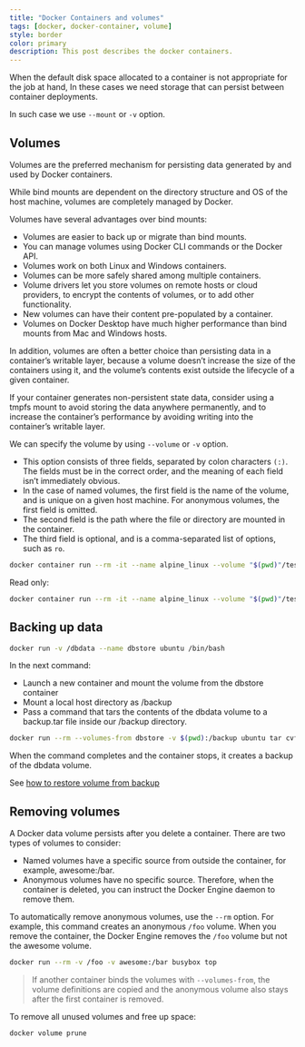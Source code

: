 ```yaml
---
title: "Docker Containers and volumes"
tags: [docker, docker-container, volume]
style: border
color: primary
description: This post describes the docker containers.
---
```


When the default disk space allocated to a container is not appropriate for the job at hand, In these cases we need storage that can persist between container deployments.

In such case we use `--mount` or `-v` option.

## Volumes

Volumes are the preferred mechanism for persisting data generated by and used by Docker containers.

While bind mounts are dependent on the directory structure and OS of the host machine, volumes are completely managed by Docker.

Volumes have several advantages over bind mounts:

- Volumes are easier to back up or migrate than bind mounts.
- You can manage volumes using Docker CLI commands or the Docker API.
- Volumes work on both Linux and Windows containers.
- Volumes can be more safely shared among multiple containers.
- Volume drivers let you store volumes on remote hosts or cloud providers, to encrypt the contents of volumes, or to add other functionality.
- New volumes can have their content pre-populated by a container.
- Volumes on Docker Desktop have much higher performance than bind mounts from Mac and Windows hosts.

In addition, volumes are often a better choice than persisting data in a container’s writable layer, because a volume doesn’t increase the size of the containers using it, and the volume’s contents exist outside the lifecycle of a given container.

If your container generates non-persistent state data, consider using a tmpfs mount to avoid storing the data anywhere permanently, and to increase the container’s performance by avoiding writing into the container’s writable layer.

We can specify the volume by using `--volume` or `-v` option.

- This option consists of three fields, separated by colon characters `(:)`. The fields must be in the correct order, and the meaning of each field isn’t immediately obvious.
- In the case of named volumes, the first field is the name of the volume, and is unique on a given host machine. For anonymous volumes, the first field is omitted.
- The second field is the path where the file or directory are mounted in the container.
- The third field is optional, and is a comma-separated list of options, such as `ro`.

```bash
docker container run --rm -it --name alpine_linux --volume "$(pwd)"/tests:/tests ubuntu:latest /bin/bash
```

Read only:

```bash
docker container run --rm -it --name alpine_linux --volume "$(pwd)"/tests:/tests:ro ubuntu:latest /bin/bash
```

## Backing up data

```bash
docker run -v /dbdata --name dbstore ubuntu /bin/bash
```

In the next command:

- Launch a new container and mount the volume from the dbstore container
- Mount a local host directory as /backup
- Pass a command that tars the contents of the dbdata volume to a backup.tar file inside our /backup directory.

```bash
docker run --rm --volumes-from dbstore -v $(pwd):/backup ubuntu tar cvf /backup/backup.tar /dbdata
```

When the command completes and the container stops, it creates a backup of the dbdata volume.

See [how to restore volume from backup](https://docs.docker.com/storage/volumes/#restore-volume-from-a-backup)

## Removing volumes

A Docker data volume persists after you delete a container. There are two types of volumes to consider:

- Named volumes have a specific source from outside the container, for example, awesome:/bar.
- Anonymous volumes have no specific source. Therefore, when the container is deleted, you can instruct the Docker Engine daemon to remove them.

To automatically remove anonymous volumes, use the `--rm` option. For example, this command creates an anonymous `/foo` volume. When you remove the container, the Docker Engine removes the `/foo` volume but not the awesome volume.

```bash
docker run --rm -v /foo -v awesome:/bar busybox top
```

> If another container binds the volumes with `--volumes-from`, the volume definitions are copied and the anonymous volume also stays after the first container is removed.

To remove all unused volumes and free up space:

```bash
docker volume prune
```
